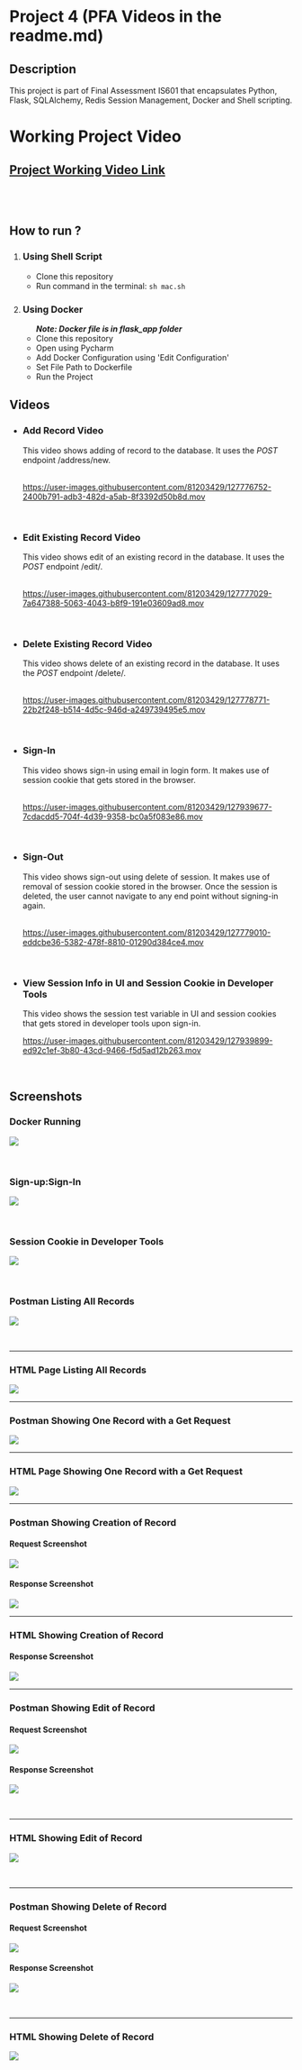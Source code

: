 # Project 4 (PFA Videos in the readme.md)

## Description
This project is part of Final Assessment IS601 that encapsulates Python, Flask, SQLAlchemy, Redis Session Management, Docker and Shell scripting. 

# Working Project Video
<h2><a href="https://drive.google.com/file/d/1o-FDVQjlm_WarR_1Ofbp4dkOaN2kBO7x/view?usp=sharing">Project Working Video Link</a><h2><br>

## How to run ?
<div>
  <ol>
    <li><h3>Using Shell Script</h3>
<ul>
<li>Clone this repository</li>
<li>Run command in the terminal: <code>sh mac.sh</code></li>
</ul>
    </li>
    <li><h3>Using Docker</h3>
<ul>
  <i><b>Note: Docker file is in flask_app folder</b></i>
<li>Clone this repository</li>
<li>Open using Pycharm</li>
  <li>Add Docker Configuration using 'Edit Configuration'</li>
  <li>Set File Path to Dockerfile</li>
  <li>Run the Project</li>
</ul>
    </li>
  </ol>
</div>
  
  
## Videos
<ul>
  <li><h3>Add Record Video</h3>
    <div>This video shows adding of record to the database. It uses the <i>POST</i> endpoint /address/new.</div><br>
    
  https://user-images.githubusercontent.com/81203429/127776752-2400b791-adb3-482d-a5ab-8f3392d50b8d.mov
  
  </li><br>
  <li><h3>Edit Existing Record Video</h3>
    <div>This video shows edit of an existing record in the database. It uses the <i>POST</i> endpoint /edit/<int:address_id>.</div><br>
    
https://user-images.githubusercontent.com/81203429/127777029-7a647388-5063-4043-b8f9-191e03609ad8.mov
  
  </li><br>
  
  <li><h3>Delete Existing Record Video</h3>
    <div>This video shows delete of an existing record in the database. It uses the <i>POST</i> endpoint /delete/<int:address_id>.</div><br>
    
https://user-images.githubusercontent.com/81203429/127778771-22b2f248-b514-4d5c-946d-a249739495e5.mov
  
  </li><br>
  
   <li><h3>Sign-In</h3>
    <div>This video shows sign-in using email in login form. It makes use of session cookie that gets stored in the browser.</div><br>
    
https://user-images.githubusercontent.com/81203429/127939677-7cdacdd5-704f-4d39-9358-bc0a5f083e86.mov
     
  </li><br>
  
   <li><h3>Sign-Out</h3>
    <div>This video shows sign-out using delete of session. It makes use of removal of session cookie stored in the browser. Once the session is deleted, the user cannot navigate to any end point without signing-in again.</div><br>

https://user-images.githubusercontent.com/81203429/127779010-eddcbe36-5382-478f-8810-01290d384ce4.mov
     
  </li><br>
  
   <li><h3>View Session Info in UI and Session Cookie in Developer Tools</h3>
     <div>This video shows the session test variable in UI and session cookies that gets stored in developer tools upon sign-in.</div>
     
 https://user-images.githubusercontent.com/81203429/127939899-ed92c1ef-3b80-43cd-9466-f5d5ad12b263.mov
     
     
  </li><br>
  
 
  
</ul>
  

## Screenshots
<h3> Docker Running </h3>

<img src="screenshots/Docker running.png"></img>

<br>

<h3> Sign-up:Sign-In </h3>

<img src="screenshots/Sign-Up:Sign-In.png"></img>

<br>

<h3> Session Cookie in Developer Tools </h3>

<img src="screenshots/session cookie.png"></img>

<br>


<h3> Postman Listing All Records </h3>

<img src="screenshots/JSON All Records Postman.png"></img>


<br>

<hr>

<h3>HTML Page Listing All Records</h3>
<img src="screenshots/HTML Listing All Pages.png"></img>

<hr>

<h3>Postman Showing One Record with a Get Request</h3>
<img src="screenshots/JSON One Record Postman.png"></img>

<hr>

<h3>HTML Page Showing One Record with a Get Request</h3>

<img src="screenshots/HTML One Record.png"></img>

<hr>

<h3>Postman Showing Creation of Record</h3>
<h4>Request Screenshot</h4>

<img src="screenshots/Create Record Postman Req.png"></img>

<h4>Response Screenshot</h4>

<img src="screenshots/Create Record Postman Res.png"></img>
                                                   
<hr>

<h3>HTML Showing Creation of Record</h3>
<h4>Response Screenshot</h4>

<img src="screenshots/HTML Create One Record.png"></img>
                                                   
<hr>

<h3> Postman Showing Edit of Record </h3>
<h4>Request Screenshot</h4>

<img src="screenshots/Edit Record Page Postman Req.png"></img>
<br>

<h4>Response Screenshot</h4>

<img src="screenshots/Edit Record Postman Res.png"></img>

<br>

<hr>
<h3> HTML Showing Edit of Record </h3>

<img src="screenshots/HTML Edit Record.png"></img>

<br>
<hr>


<h3> Postman Showing Delete of Record </h3>
<h4>Request Screenshot</h4>

<img src="screenshots/Delete Record Postman - Req.png"></img>
<br>

<h4>Response Screenshot</h4>

<img src="screenshots/Delete Record Postman - Res.png"></img>

<br>

<hr>
<h3> HTML Showing Delete of Record </h3>

<img src="screenshots/HTML Listing All Pages.png"></img>

<br>



  
  

